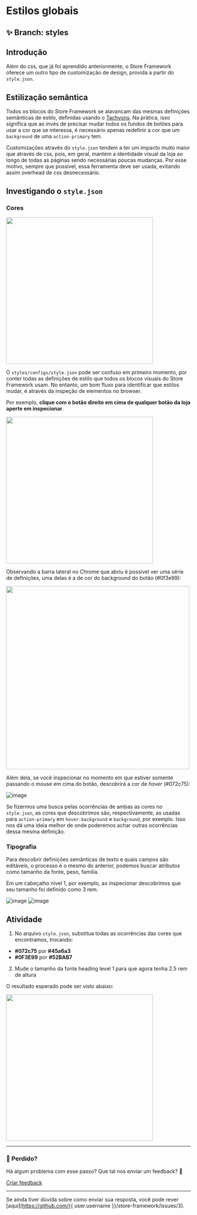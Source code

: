 # Estilos globais

## :sparkles: **Branch:** styles

## Introdução

Além do css, que já foi aprendido anteriormente, o Store Framework oferece um outro tipo de customização de design, provida a partir do `style.json`.

## Estilização semântica

Todos os blocos do Store Framework se alavancam das mesmas definições semânticas de estilo, definidas usando o [Tachyons](https://tachyons.io/). Na prática, isso significa que ao invés de precisar mudar todos os fundos de botões para usar a cor que se interessa, é necessário apenas redefinir a cor que um `background` de uma `action-primary` tem.

Customizações através do `style.json` tendem a ter um impacto muito maior que através de css, pois, em geral, mantém a identidade visual da loja ao longo de todas as páginas sendo necessárias poucas mudanças. Por esse motivo, sempre que possível, essa ferramenta deve ser usada, evitando assim overhead de css desnecessário.

## Investigando o `style.json`

### Cores

<img src="https://user-images.githubusercontent.com/18701182/69848546-24fa6380-1259-11ea-9978-9020222ed77e.png" width="400" />

O `styles/configs/style.json` pode ser confuso em primeiro momento, por conter todas as definições de estilo que todos os blocos visuais do Store Framework usam. No entanto, um bom fluxo para identificar que estilos mudar, é através da inspeção de elementos no browser.

Por exemplo, **clique com o botão direito em cima de qualquer botão da loja aperte em inspecionar**.

<img src="https://user-images.githubusercontent.com/18701182/69848770-b36ee500-1259-11ea-882a-b2ac5ebdde4d.png" width="400" />

Observando a barra lateral no Chrome que abriu é possível ver uma série de definições, uma delas é a de cor do background do botão (#0f3e99):

<img src="https://user-images.githubusercontent.com/18701182/69849050-77884f80-125a-11ea-87d2-7a148fd56787.png" width="500" />

Além dela, se você inspecionar no momento em que estiver somente passando o mouse em cima do botão, descobrirá a cor de *hover* (#072c75):

![image](https://user-images.githubusercontent.com/18701182/69849774-5f193480-125c-11ea-82e2-f118c8014287.png)

Se fizermos uma busca pelas ocorrências de ambas as cores no `style.json`, as cores que descobrimos são, respectivamente, as usadas para `action-primary` em `hover-background` e `background`, por exemplo. Isso nos dá uma ideia melhor de onde poderemos achar outras ocorrências dessa mesma definição.

### Tipografia

Para descobrir definições semânticas de texto e quais campos são editáveis, o processo é o mesmo do anterior, podemos buscar atributos como tamanho da fonte, peso, família.

Em um cabeçalho nível 1, por exemplo, ao inspecionar descobrimos que seu tamanho foi definido como 3 rem.

![image](https://user-images.githubusercontent.com/18701182/69850262-ab18a900-125d-11ea-8ba8-e6a64874ca04.png)
![image](https://user-images.githubusercontent.com/18701182/69850281-b1a72080-125d-11ea-8c46-302b6a4f9749.png)

## Atividade

1. No arquivo `style.json`, substitua todas as ocorrências das cores que encontramos, trocando:
  - **#072c75** por **#45a6a3**
  - **#0F3E99** por **#52BAB7**
2. Mude o tamanho da fonte heading level 1 para que agora tenha 2.5 rem de altura

O resultado esperado pode ser visto abaixo:

<img src="https://user-images.githubusercontent.com/18701182/69850673-8b35b500-125e-11ea-824b-3f3f3235e575.png" width="400" />

---

### :no_entry_sign: Perdido? 

Há algum problema com esse passo? Que tal nos enviar um feedback? :pray:

[Criar feedback](https://docs.google.com/forms/d/e/1FAIpQLSeaWrm0Hogm-txm5Ww6mUa68eDuE3WnpFjUSVJ3Wi3dnmCb7A/viewform?usp=pp_url&entry.1784529524=Estilos+globais) 

----

Se ainda tiver dúvida sobre como enviar sua resposta, você pode rever [aqui](https://github.com/{{ user.username }}/store-framework/issues/3).